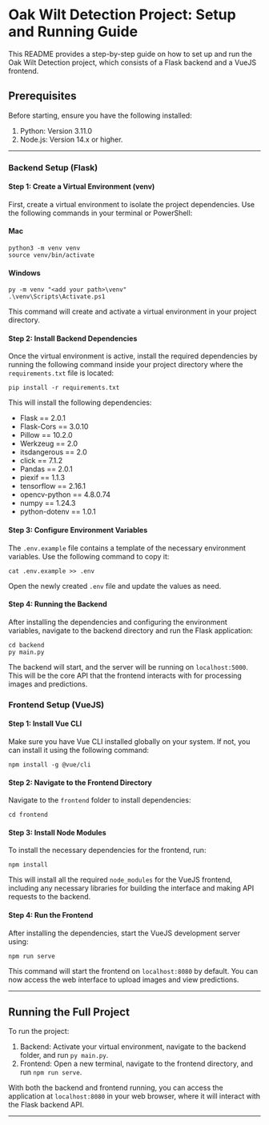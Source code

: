 # Oak Wilt Detection Project: Setup and Running Guide

This README provides a step-by-step guide on how to set up and run the Oak Wilt Detection project, which consists of a Flask backend and a VueJS frontend.

## Prerequisites

Before starting, ensure you have the following installed:

1. Python: Version 3.11.0
2. Node.js: Version 14.x or higher.

---

### Backend Setup (Flask)

 #### Step 1: Create a Virtual Environment (venv)

 First, create a virtual environment to isolate the project dependencies. Use the following commands in your terminal or PowerShell:

 #### Mac
 ```
 python3 -m venv venv  
 source venv/bin/activate
 ```

 #### Windows
 ```
 py -m venv "<add your path>\venv"
 .\venv\Scripts\Activate.ps1
 ```

This command will create and activate a virtual environment in your project directory.

 #### Step 2: Install Backend Dependencies

Once the virtual environment is active, install the required dependencies by running the following command inside your project directory where the `requirements.txt` file is located:

```
pip install -r requirements.txt
```

This will install the following dependencies:

- Flask == 2.0.1
- Flask-Cors == 3.0.10
- Pillow == 10.2.0
- Werkzeug == 2.0
- itsdangerous == 2.0
- click == 7.1.2
- Pandas == 2.0.1
- piexif == 1.1.3
- tensorflow == 2.16.1
- opencv-python == 4.8.0.74
- numpy == 1.24.3
- python-dotenv == 1.0.1

 #### Step 3: Configure Environment Variables

The `.env.example` file contains a template of the necessary environment variables. Use the following command to copy it:

```
cat .env.example >> .env
```

Open the newly created `.env` file and update the values as need.

 #### Step 4: Running the Backend

After installing the dependencies and configuring the environment variables, navigate to the backend directory and run the Flask application:

```
cd backend
py main.py
```

The backend will start, and the server will be running on `localhost:5000`. This will be the core API that the frontend interacts with for processing images and predictions.

### Frontend Setup (VueJS)

 #### Step 1: Install Vue CLI

Make sure you have Vue CLI installed globally on your system. If not, you can install it using the following command:

```
npm install -g @vue/cli
```

 #### Step 2: Navigate to the Frontend Directory

Navigate to the `frontend` folder to install dependencies:

```
cd frontend
```

 #### Step 3: Install Node Modules

To install the necessary dependencies for the frontend, run:

```
npm install
```

This will install all the required `node_modules` for the VueJS frontend, including any necessary libraries for building the interface and making API requests to the backend.

 #### Step 4: Run the Frontend

 After installing the dependencies, start the VueJS development server using:

 ```
 npm run serve
 ```

 This command will start the frontend on `localhost:8080` by default. You can now access the web interface to upload images and view predictions.

---

## Running the Full Project

To run the project:

1. Backend: Activate your virtual environment, navigate to the backend folder, and run `py main.py`.
2. Frontend: Open a new terminal, navigate to the frontend directory, and run `npm run serve`.

With both the backend and frontend running, you can access the application at `localhost:8080` in your web browser, where it will interact with the Flask backend API.

---
